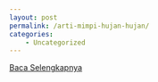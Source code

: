 ```yaml
---
layout: post
permalink: /arti-mimpi-hujan-hujan/
categories:
    - Uncategorized
---
```


[Baca Selengkapnya](/01)